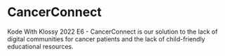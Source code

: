 # CancerConnect
Kode With Klossy 2022 E6 - CancerConnect is our solution to the lack of digital communities for cancer patients and the lack of child-friendly educational resources. 
